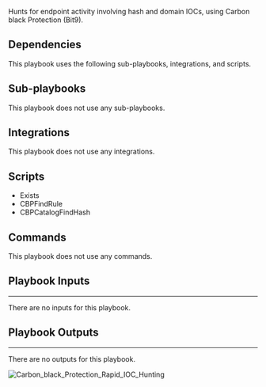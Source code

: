 Hunts for endpoint activity involving hash and domain IOCs, using Carbon black Protection (Bit9).

## Dependencies
This playbook uses the following sub-playbooks, integrations, and scripts.

## Sub-playbooks
This playbook does not use any sub-playbooks.

## Integrations
This playbook does not use any integrations.

## Scripts
* Exists
* CBPFindRule
* CBPCatalogFindHash

## Commands
This playbook does not use any commands.

## Playbook Inputs
---
There are no inputs for this playbook.

## Playbook Outputs
---
There are no outputs for this playbook.

![Carbon_black_Protection_Rapid_IOC_Hunting](https://github.com/demisto/content/blob/77dfca704d8ac34940713c1737f89b07a5fc2b9d/images/playbooks/Carbon_black_Protection_Rapid_IOC_Hunting.png)
